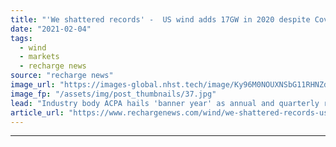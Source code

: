 ```yaml
---
title: "'We shattered records' -  US wind adds 17GW in 2020 despite Covid"
date: "2021-02-04"
tags: 
  - wind
  - markets
  - recharge news
source: "recharge news"
image_url: "https://images-global.nhst.tech/image/Ky96M0NOUXNSbG11RHNZdG4rUW1uMURyaEdPcnprZFhnN2Z0eDE0ZDFLTT0=/nhst/binary/fdb4aa3c37226ab1e7fd125af18402f0"
image_fp: "/assets/img/post_thumbnails/37.jpg"
lead: "Industry body ACPA hails 'banner year' as annual and quarterly records tumble in spite of pandemic disruptions"
article_url: "https://www.rechargenews.com/wind/we-shattered-records-us-wind-adds-17gw-in-2020-despite-covid/2-1-957785"
---
```


---
